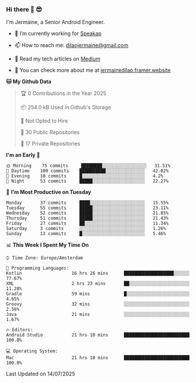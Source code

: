 ### Hi there 👋 😎
I'm Jermaine, a Senior Android Engineer.

- 🔭 I’m currently working for [Speakap](https://www.speakap.com/)

- 📫 How to reach me: dilaojermaine@gmail.com

- 📖 Read my tech articles on [Medium](https://jermainedilao.medium.com/)

- 👀 You can check more about me at [jermainedilao.framer.website](https://jermainedilao.framer.website)

<!--
**jermainedilao/jermainedilao** is a ✨ _special_ ✨ repository because its `README.md` (this file) appears on your GitHub profile.

Here are some ideas to get you started:

- 🔭 I’m currently working on ...
- 🌱 I’m currently learning ...
- 👯 I’m looking to collaborate on ...
- 🤔 I’m looking for help with ...
- 💬 Ask me about ...
- 📫 How to reach me: ...
- 😄 Pronouns: ...
- ⚡ Fun fact: ...
-->

<!--START_SECTION:waka-->
**🐱 My Github Data** 

> 🏆 0 Contributions in the Year 2025
 > 
> 📦 254.0 kB Used in Github's Storage 
 > 
> 🚫 Not Opted to Hire
 > 
> 📜 30 Public Repositories 
 > 
> 🔑 17 Private Repositories  
 > 
**I'm an Early 🐤** 

```text
🌞 Morning    75 commits     ████████░░░░░░░░░░░░░░░░░   31.51% 
🌆 Daytime    100 commits    ██████████░░░░░░░░░░░░░░░   42.02% 
🌃 Evening    10 commits     █░░░░░░░░░░░░░░░░░░░░░░░░   4.2% 
🌙 Night      53 commits     █████░░░░░░░░░░░░░░░░░░░░   22.27%

```
📅 **I'm Most Productive on Tuesday** 

```text
Monday       37 commits     ████░░░░░░░░░░░░░░░░░░░░░   15.55% 
Tuesday      55 commits     █████░░░░░░░░░░░░░░░░░░░░   23.11% 
Wednesday    52 commits     █████░░░░░░░░░░░░░░░░░░░░   21.85% 
Thursday     51 commits     █████░░░░░░░░░░░░░░░░░░░░   21.43% 
Friday       27 commits     ██░░░░░░░░░░░░░░░░░░░░░░░   11.34% 
Saturday     3 commits      ░░░░░░░░░░░░░░░░░░░░░░░░░   1.26% 
Sunday       13 commits     █░░░░░░░░░░░░░░░░░░░░░░░░   5.46%

```


📊 **This Week I Spent My Time On** 

```text
⌚︎ Time Zone: Europe/Amsterdam

💬 Programming Languages: 
Kotlin                   16 hrs 26 mins      ███████████████████░░░░░░   77.67% 
XML                      2 hrs 23 mins       ██░░░░░░░░░░░░░░░░░░░░░░░   11.28% 
Gradle                   59 mins             █░░░░░░░░░░░░░░░░░░░░░░░░   4.65% 
Groovy                   32 mins             ░░░░░░░░░░░░░░░░░░░░░░░░░   2.56% 
Java                     21 mins             ░░░░░░░░░░░░░░░░░░░░░░░░░   1.67%

🔥 Editors: 
Android Studio           21 hrs 10 mins      █████████████████████████   100.0%

💻 Operating System: 
Mac                      21 hrs 10 mins      █████████████████████████   100.0%

```


 Last Updated on 14/07/2025
<!--END_SECTION:waka-->
